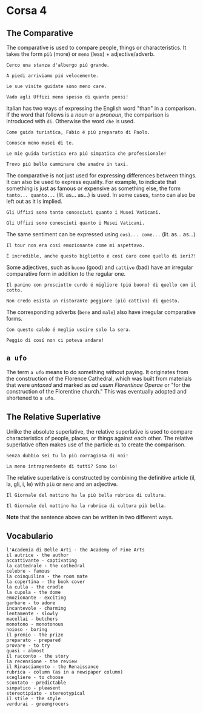 # Corsa 4
## The Comparative
The comparative is used to compare people, things or characteristics. It takes the form `più` (more) or `meno` (less) + adjective/adverb.

```
Cerco una stanza d'albergo piú grande.

A piedi arriviamo piú velocemente.

Le sue visite guidate sono meno care.

Vado agli Uffizi meno spesso di quanto pensi!
```

Italian has two ways of expressing the English word "than" in a comparison. If the word that follows is a *noun* or a *pronoun*, the comparison is introduced with `di`. Otherwise the word `che` is used.

```
Come guida turistica, Fabio é piú preparato di Paolo.

Conosco meno musei di te.

Le mie guida turistica era piú simpatica che professionale!

Trovo piú bello camminare che anadre in taxi. 
```

The comparative is not just used for expressing differences between things. It can also be used to express equality. For example, to indicate that something is just as famous or expensive as something else, the form `tanto... quanto...` (lit. as... as...) is used. In some cases, `tanto` can also be left out as it is implied.

```
Gli Uffizi sono tanto conosciuti quanto i Musei Vaticani.

Gli Uffizi sono conosciuti quanto i Musei Vaticani.
```

The same sentiment can be expressed using `così... come...` (lit. as... as...).

```
Il tour non era cosí emozionante come mi aspettavo.

É incredible, anche questo biglietto é cosí caro come quello di ieri?!
```

Some adjectives, such as `buono` (good) and `cattivo` (bad) have an irregular comparative form in addition to the regular one.

```
Il panino con prosciutto curdo é migliore (piú buono) di quello con il cotto.

Non credo esista un ristorante peggiore (piú cattivo) di questo.
```

The corresponding adverbs (`bene` and `male`) also have irregular comparative forms.

```
Con questo caldo é meglio uscire solo la sera.

Peggio di cosí non ci poteva andare!
```

## `a ufo`
The term `a ufo` means to do something without paying. It originates from the construction of the Florence Cathedral, which was built from materials that were *untaxed* and marked as *ad usum Florentinae Operae* or "for the construction of the Florentine church." This was eventually adopted and shortened to `a ufo`.

## The Relative Superlative
Unlike the absolute superlative, the relative superlative is used to compare characteristics of people, places, or things against each other. The relative superlative often makes use of the particle `di` to create the comparison.

```
Senza dubbio sei tu la più corragiosa di noi!

La meno intraprendente di tutti? Sono io!
```

The relative superlative is constructed by combining the definitive article (il, la, gli, i, le) with `più` or `meno` and an adjective.

```
Il Giornale del mattino ha la più bella rubrica di cultura.

Il Giornale del mattino ha la rubrica di cultura più bella.
```

**Note** that the sentence above can be written in two different ways.

## Vocabulario
```
l'Academia di Belle Arti - the Academy of Fine Arts
il autrice - the author
accattivante - captivating
la cattedrale - the cathedral
celebre - famous
la coinquilina - the room mate
la copertina - the book cover
la culla - the cradle
la cupola - the dome
emozionante - exciting
garbare - to adore
incantevole - charming
lentamente - slowly
macellai - butchers
monotono - monotonous
noioso - boring
il premio - the prize
preparato - prepared
provare - to try
quasi - almost
il racconto - the story
la recensione - the review
il Rinasciamento - the Renaissance
rubrica - column (as in a newspaper column)
scegliere - to choose
scontato - predictable
simpatico - pleasent
stereotipiato - stereotypical
il stile - the style
verdurai - greengrocers
```